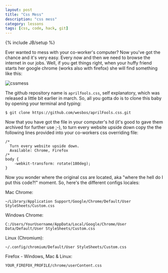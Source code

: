 ```yaml
---
layout: post
title: "Css Mess"
description: "css mess"
category: lessons
tags: [css, code, hack, git]
---
```

{% include JB/setup %}


Ever wanted to mess with your co-worker's computer? Now you've got the chance and it's very easy. Every now and then we need to browse the internet in our jobs. Well, if you get things right, when your huffy friend starts her google chrome (works also with firefox) she will find something like this:

![cssmess](https://dl.dropboxusercontent.com/u/5666518/cssmess.jpg)

The github repository name is `aprilfools.css`, self explanatory, which was released a little bit earlier in march. So, all you gotta do is to clone this baby by opening your terminal and typing:

    $ git clone https://github.com/wesbos/aprilFools.css.git

Now that you have got the file in your computer's hd (it's good to gave them archived for further use ;-), to turn every website upside down copy the the following lines provided into your co-workers css overriding file:

    /*
      Turn every website upside down.
      Available: Chrome, Firefox
    /*
    body {
    	-webkit-transform: rotate(180deg);
    }

Now you wonder where the original css are located, aka "where the hell do I put this code?!" moment. So, here's the different configs locales:

Mac Chrome:

    ~/Library/Application Support/Google/Chrome/Default/User StyleSheets/Custom.css

Windows Chrome: 

    C:/Users/YourUsername/AppData/Local/Google/Chrome/User Data/Default/User StyleSheets/Custom.css

Linux (Chromium): 

    ~/.config/chromium/Default/User StyleSheets/Custom.css

Firefox - Windows, Mac & Linux:

    YOUR_FIREFOX_PROFILE/chrome/userContent.css



